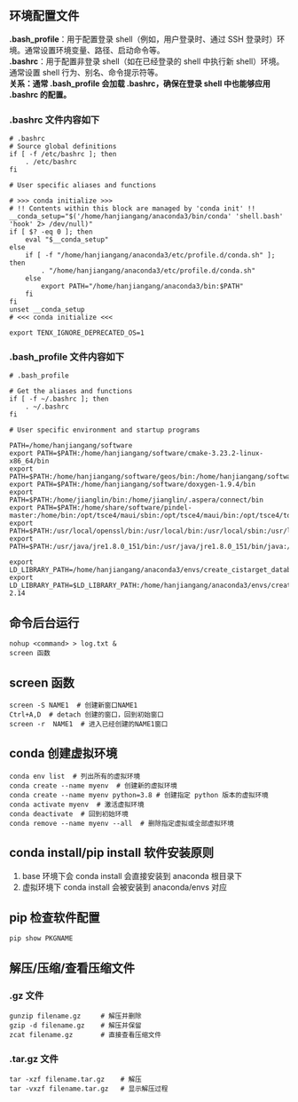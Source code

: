 


## 环境配置文件
**.bash_profile**：用于配置登录 shell（例如，用户登录时、通过 SSH 登录时）环境。通常设置环境变量、路径、启动命令等。  
**.bashrc**：用于配置非登录 shell（如在已经登录的 shell 中执行新 shell）环境。通常设置 shell 行为、别名、命令提示符等。  
**关系：通常 .bash_profile 会加载 .bashrc，确保在登录 shell 中也能够应用 .bashrc 的配置。**
### .bashrc 文件内容如下
```
# .bashrc
# Source global definitions
if [ -f /etc/bashrc ]; then
	. /etc/bashrc
fi

# User specific aliases and functions

# >>> conda initialize >>>
# !! Contents within this block are managed by 'conda init' !!
__conda_setup="$('/home/hanjiangang/anaconda3/bin/conda' 'shell.bash' 'hook' 2> /dev/null)"
if [ $? -eq 0 ]; then
    eval "$__conda_setup"
else
    if [ -f "/home/hanjiangang/anaconda3/etc/profile.d/conda.sh" ]; then
        . "/home/hanjiangang/anaconda3/etc/profile.d/conda.sh"
    else
        export PATH="/home/hanjiangang/anaconda3/bin:$PATH"
    fi
fi
unset __conda_setup
# <<< conda initialize <<<

export TENX_IGNORE_DEPRECATED_OS=1
```
### .bash_profile 文件内容如下
```
# .bash_profile

# Get the aliases and functions
if [ -f ~/.bashrc ]; then
	. ~/.bashrc
fi

# User specific environment and startup programs

PATH=/home/hanjiangang/software
export PATH=$PATH:/home/hanjiangang/software/cmake-3.23.2-linux-x86_64/bin
export PATH=$PATH:/home/hanjiangang/software/geos/bin:/home/hanjiangang/software/geos/include:/home/hanjiangang/software/geos/lib
export PATH=$PATH:/home/hanjiangang/software/doxygen-1.9.4/bin
export PATH=$PATH:/home/jianglin/bin:/home/jianglin/.aspera/connect/bin
export PATH=$PATH:/home/share/software/pindel-master:/home/bin:/opt/tsce4/maui/sbin:/opt/tsce4/maui/bin:/opt/tsce4/torque6/bin:/opt/tsce4/torque6/sbin:/opt/ibutils/bin
export PATH=$PATH:/usr/local/openssl/bin:/usr/local/bin:/usr/local/sbin:/usr/local/bin:/usr/sbin:/usr/bin:/usr/kerberos/sbin:/usr/kerberos/bin:/sbin:/bin
export PATH=$PATH:/usr/java/jre1.8.0_151/bin:/usr/java/jre1.8.0_151/bin/java:/usr/java/jre1.8.0_151/jre/bin

export LD_LIBRARY_PATH=/home/hanjiangang/anaconda3/envs/create_cistarget_databases/lib
export LD_LIBRARY_PATH=$LD_LIBRARY_PATH:/home/hanjiangang/anaconda3/envs/create_cistarget_databases/glibc-2.14
```







## 命令后台运行
```
nohup <command> > log.txt &  
screen 函数 
```
## screen 函数
```
screen -S NAME1  # 创建新窗口NAME1   
Ctrl+A,D  # detach 创建的窗口，回到初始窗口   
screen -r  NAME1  # 进入已经创建的NAME1窗口   
```


## conda 创建虚拟环境
```
conda env list  # 列出所有的虚拟环境
conda create --name myenv  # 创建新的虚拟环境
conda create --name myenv python=3.8 # 创建指定 python 版本的虚拟环境
conda activate myenv  # 激活虚拟环境
conda deactivate  # 回到初始环境
conda remove --name myenv --all  # 删除指定虚拟或全部虚拟环境
```
## conda install/pip install 软件安装原则
1. base 环境下会 conda install 会直接安装到 anaconda 根目录下
2. 虚拟环境下 conda install 会被安装到 anaconda/envs 对应
## pip 检查软件配置
```
pip show PKGNAME
```

## 解压/压缩/查看压缩文件
### .gz 文件
```
gunzip filename.gz     # 解压并删除
gzip -d filename.gz    # 解压并保留
zcat filename.gz       # 直接查看压缩文件
```
### .tar.gz 文件
```
tar -xzf filename.tar.gz    # 解压
tar -vxzf filename.tar.gz   # 显示解压过程
```























































































































